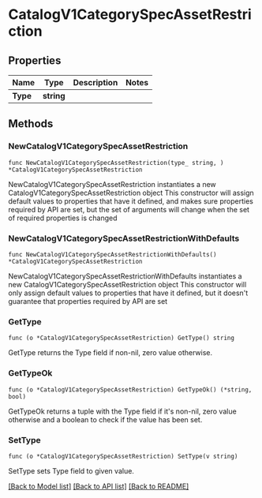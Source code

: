 # CatalogV1CategorySpecAssetRestriction

## Properties

Name | Type | Description | Notes
------------ | ------------- | ------------- | -------------
**Type** | **string** |  | 

## Methods

### NewCatalogV1CategorySpecAssetRestriction

`func NewCatalogV1CategorySpecAssetRestriction(type_ string, ) *CatalogV1CategorySpecAssetRestriction`

NewCatalogV1CategorySpecAssetRestriction instantiates a new CatalogV1CategorySpecAssetRestriction object
This constructor will assign default values to properties that have it defined,
and makes sure properties required by API are set, but the set of arguments
will change when the set of required properties is changed

### NewCatalogV1CategorySpecAssetRestrictionWithDefaults

`func NewCatalogV1CategorySpecAssetRestrictionWithDefaults() *CatalogV1CategorySpecAssetRestriction`

NewCatalogV1CategorySpecAssetRestrictionWithDefaults instantiates a new CatalogV1CategorySpecAssetRestriction object
This constructor will only assign default values to properties that have it defined,
but it doesn't guarantee that properties required by API are set

### GetType

`func (o *CatalogV1CategorySpecAssetRestriction) GetType() string`

GetType returns the Type field if non-nil, zero value otherwise.

### GetTypeOk

`func (o *CatalogV1CategorySpecAssetRestriction) GetTypeOk() (*string, bool)`

GetTypeOk returns a tuple with the Type field if it's non-nil, zero value otherwise
and a boolean to check if the value has been set.

### SetType

`func (o *CatalogV1CategorySpecAssetRestriction) SetType(v string)`

SetType sets Type field to given value.



[[Back to Model list]](../README.md#documentation-for-models) [[Back to API list]](../README.md#documentation-for-api-endpoints) [[Back to README]](../README.md)


